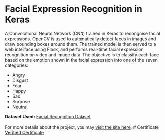 # Facial Expression Recognition in Keras
A Convolutional Neural Network (CNN) trained in Keras to recongnise facial expressions. OpenCV is used to automatically detect faces in images and draw bounding boxes around them. The trained model is then served to a web interface using Flask, and performs real-time facial expression recognition on video and image data. The objective is to classify each face based on the emotion shown in the facial expression into one of the seven categories:<br>
<ul>
  <li> Angry </li>
  <li> Disgust </li>
  <li> Fear </li>
  <li> Happy </li>
  <li> Sad </li>
  <li> Surprise </li>
  <li> Neutral </li>
</ul>
<b>Dataset Used:</b> <a href="https://www.kaggle.com/c/challenges-in-representation-learning-facial-expression-recognition-challenge/data">Facial Recognition Dataset</a><br><br>
For more details about the project, you may <a href="https://www.coursera.org/projects/facial-expression-recognition-keras">visit the site here</a>.
# Certificate
<a href="https://www.coursera.org/account/accomplishments/certificate/5Q4CBYSCUTQG">Verified Certificate</a>
